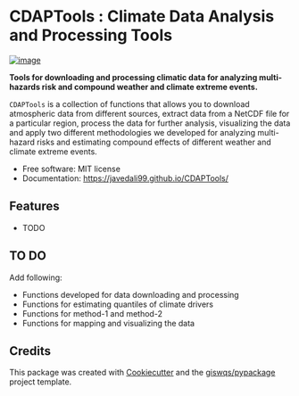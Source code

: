 # CDAPTools : Climate Data Analysis and Processing Tools


[![image](https://img.shields.io/pypi/v/cdaptools.svg)](https://pypi.python.org/pypi/cdaptools)


**Tools for downloading and processing climatic data for analyzing multi-hazards risk and compound weather and climate extreme events.**

`CDAPTools` is a collection of functions that allows you to download atmospheric data from different sources, extract data from a NetCDF file for a particular region, process the data for further analysis, visualizing the data and apply two different methodologies we developed for analyzing multi-hazard risks and estimating compound effects of different weather and climate extreme events.

-   Free software: MIT license
-   Documentation: https://javedali99.github.io/CDAPTools/
    

## Features

-   TODO

## TO DO

Add following:

- Functions developed for data downloading and processing
- Functions for estimating quantiles of climate drivers
- Functions for method-1 and method-2
- Functions for mapping and visualizing the data

## Credits

This package was created with [Cookiecutter](https://github.com/cookiecutter/cookiecutter) and the [giswqs/pypackage](https://github.com/giswqs/pypackage) project template.


